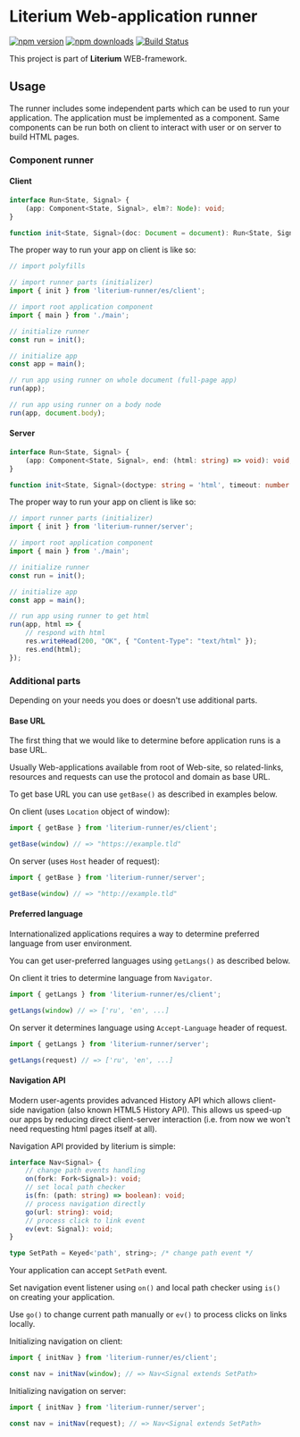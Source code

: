 # Literium Web-application runner

[![npm version](https://badge.fury.io/js/literium-runner.svg)](https://badge.fury.io/js/literium-runner)
[![npm downloads](https://img.shields.io/npm/dm/literium-runner.svg)](https://www.npmjs.com/package/literium-runner)
[![Build Status](https://travis-ci.org/katyo/literium.svg?branch=master)](https://travis-ci.org/katyo/literium)

This project is part of **Literium** WEB-framework.

## Usage

The runner includes some independent parts which can be used to run your application.
The application must be implemented as a component.
Same components can be run both on client to interact with user or on server to build HTML pages.

### Component runner

#### Client

```typescript
interface Run<State, Signal> {
    (app: Component<State, Signal>, elm?: Node): void;
}

function init<State, Signal>(doc: Document = document): Run<State, Signal>;
```

The proper way to run your app on client is like so:

```typescript
// import polyfills

// import runner parts (initializer)
import { init } from 'literium-runner/es/client';

// import root application component
import { main } from './main';

// initialize runner
const run = init();

// initialize app
const app = main();

// run app using runner on whole document (full-page app)
run(app);

// run app using runner on a body node
run(app, document.body);
```

#### Server

```typescript
interface Run<State, Signal> {
    (app: Component<State, Signal>, end: (html: string) => void): void;
}

function init<State, Signal>(doctype: string = 'html', timeout: number = 1000): Run<State, Signal>
```

The proper way to run your app on client is like so:

```typescript
// import runner parts (initializer)
import { init } from 'literium-runner/server';

// import root application component
import { main } from './main';

// initialize runner
const run = init();

// initialize app
const app = main();

// run app using runner to get html
run(app, html => {
    // respond with html
    res.writeHead(200, "OK", { "Content-Type": "text/html" });
    res.end(html);
});
```

### Additional parts

Depending on your needs you does or doesn't use additional parts.

#### Base URL

The first thing that we would like to determine before application runs is a base URL.

Usually Web-applications available from root of Web-site, so related-links, resources and requests can use the protocol and domain as base URL.

To get base URL you can use `getBase()` as described in examples below.

On client (uses `Location` object of window):

```typescript
import { getBase } from 'literium-runner/es/client';

getBase(window) // => "https://example.tld"
```

On server (uses `Host` header of request):

```typescript
import { getBase } from 'literium-runner/server';

getBase(window) // => "http://example.tld"
```

#### Preferred language

Internationalized applications requires a way to determine preferred language from user environment.

You can get user-preferred languages using `getLangs()` as described below.

On client it tries to determine language from `Navigator`.

```typescript
import { getLangs } from 'literium-runner/es/client';

getLangs(window) // => ['ru', 'en', ...]
```

On server it determines language using `Accept-Language` header of request.

```typescript
import { getLangs } from 'literium-runner/server';

getLangs(request) // => ['ru', 'en', ...]
```

#### Navigation API

Modern user-agents provides advanced History API which allows client-side navigation (also known HTML5 History API).
This allows us speed-up our apps by reducing direct client-server interaction (i.e. from now we won't need requesting html pages itself at all).

Navigation API provided by literium is simple:

```typescript
interface Nav<Signal> {
    // change path events handling
    on(fork: Fork<Signal>): void;
    // set local path checker
    is(fn: (path: string) => boolean): void;
    // process navigation directly
    go(url: string): void;
    // process click to link event
    ev(evt: Signal): void;
}

type SetPath = Keyed<'path', string>; /* change path event */
```

Your application can accept `SetPath` event.

Set navigation event listener using `on()` and local path checker using `is()` on creating your application.

Use `go()` to change current path manually or `ev()` to process clicks on links locally.

Initializing navigation on client:

```typescript
import { initNav } from 'literium-runner/es/client';

const nav = initNav(window); // => Nav<Signal extends SetPath>
```

Initializing navigation on server:

```typescript
import { initNav } from 'literium-runner/server';

const nav = initNav(request); // => Nav<Signal extends SetPath>
```
